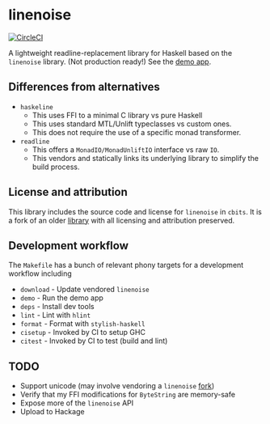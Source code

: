 # linenoise

[![CircleCI](https://circleci.com/gh/ejconlon/haskell-linenoise/tree/master.svg?style=svg)](https://circleci.com/gh/ejconlon/haskell-linenoise/tree/master)

A lightweight readline-replacement library for Haskell based on the `linenoise` library. (Not production ready!)
See the [demo app](https://github.com/ejconlon/haskell-linenoise/blob/master/app/Main.hs).

## Differences from alternatives

* `haskeline`
  * This uses FFI to a minimal C library vs pure Haskell
  * This uses standard MTL/Unlift typeclasses vs custom ones.
  * This does not require the use of a specific monad transformer.
* `readline`
  * This offers a `MonadIO/MonadUnliftIO` interface vs raw `IO`.
  * This vendors and statically links its underlying library to simplify the build process.

## License and attribution

This library includes the source code and license for `linenoise` in `cbits`.
It is a fork of an older [library](https://github.com/sdiehl/haskell-linenoise) with all licensing and
attribution preserved.

## Development workflow

The `Makefile` has a bunch of relevant phony targets for a development workflow including

* `download` - Update vendored `linenoise`
* `demo` - Run the demo app
* `deps` - Install dev tools
* `lint` - Lint with `hlint`
* `format` - Format with `stylish-haskell`
* `cisetup` - Invoked by CI to setup GHC
* `citest` - Invoked by CI to test (build and lint)

## TODO

* Support unicode (may involve vendoring a `linenoise` [fork](https://github.com/yhirose/linenoise/tree/utf8-support))
* Verify that my FFI modifications for `ByteString` are memory-safe
* Expose more of the `linenoise` API
* Upload to Hackage
